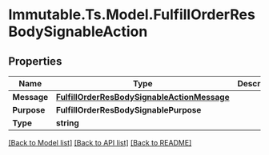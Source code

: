 # Immutable.Ts.Model.FulfillOrderResBodySignableAction

## Properties

Name | Type | Description | Notes
------------ | ------------- | ------------- | -------------
**Message** | [**FulfillOrderResBodySignableActionMessage**](FulfillOrderResBodySignableActionMessage.md) |  | [optional] 
**Purpose** | **FulfillOrderResBodySignablePurpose** |  | [optional] 
**Type** | **string** |  | [optional] 

[[Back to Model list]](../README.md#documentation-for-models) [[Back to API list]](../README.md#documentation-for-api-endpoints) [[Back to README]](../README.md)

